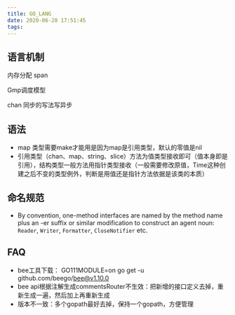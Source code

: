 ```yaml
---
title: GO_LANG
date: 2020-06-28 17:51:45
tags:
---
```


## 语言机制

内存分配 span

Gmp调度模型

chan  同步的写法写异步



## 语法

- map 类型需要make才能用是因为map是引用类型，默认的零值是nil 
- 引用类型（chan、map、string、slice）方法为值类型接收即可（值本身即是引用），结构类型一般方法用指针类型接收（一般需要修改原值，Time这种创建之后不变的类型例外，判断是用值还是指针方法依据是该类的本质）





## 命名规范

- By convention, one-method interfaces are named by the method name plus an -er suffix or similar modification to construct an agent noun: `Reader`, `Writer`, `Formatter`, `CloseNotifier` etc.



## FAQ

- bee工具下载： GO111MODULE=on go get -u github.com/beego/bee@v1.10.0
- bee api根据注解生成commentsRouter不生效：把新增的接口定义去掉，重新生成一遍，然后加上再重新生成
- 版本不一致：多个gopath最好去掉，保持一个gopath，方便管理

